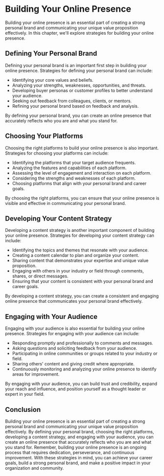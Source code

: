 Building Your Online Presence
===============================================================================

Building your online presence is an essential part of creating a strong personal brand and communicating your unique value proposition effectively. In this chapter, we'll explore strategies for building your online presence.

Defining Your Personal Brand
----------------------------

Defining your personal brand is an important first step in building your online presence. Strategies for defining your personal brand can include:

* Identifying your core values and beliefs.
* Analyzing your strengths, weaknesses, opportunities, and threats.
* Developing buyer personas or customer profiles to better understand your audience.
* Seeking out feedback from colleagues, clients, or mentors.
* Refining your personal brand based on feedback and analysis.

By defining your personal brand, you can create an online presence that accurately reflects who you are and what you stand for.

Choosing Your Platforms
-----------------------

Choosing the right platforms to build your online presence is also important. Strategies for choosing your platforms can include:

* Identifying the platforms that your target audience frequents.
* Analyzing the features and capabilities of each platform.
* Assessing the level of engagement and interaction on each platform.
* Considering the strengths and weaknesses of each platform.
* Choosing platforms that align with your personal brand and career goals.

By choosing the right platforms, you can ensure that your online presence is visible and effective in communicating your personal brand.

Developing Your Content Strategy
--------------------------------

Developing a content strategy is another important component of building your online presence. Strategies for developing your content strategy can include:

* Identifying the topics and themes that resonate with your audience.
* Creating a content calendar to plan and organize your content.
* Sharing content that demonstrates your expertise and unique value proposition.
* Engaging with others in your industry or field through comments, shares, or direct messages.
* Ensuring that your content is consistent with your personal brand and career goals.

By developing a content strategy, you can create a consistent and engaging online presence that communicates your personal brand effectively.

Engaging with Your Audience
---------------------------

Engaging with your audience is also essential for building your online presence. Strategies for engaging with your audience can include:

* Responding promptly and professionally to comments and messages.
* Asking questions and soliciting feedback from your audience.
* Participating in online communities or groups related to your industry or field.
* Sharing others' content and giving credit where appropriate.
* Continuously monitoring and analyzing your online presence to identify areas for improvement.

By engaging with your audience, you can build trust and credibility, expand your reach and influence, and position yourself as a thought leader or expert in your field.

Conclusion
----------

Building your online presence is an essential part of creating a strong personal brand and communicating your unique value proposition effectively. By defining your personal brand, choosing the right platforms, developing a content strategy, and engaging with your audience, you can create an online presence that accurately reflects who you are and what you stand for. Remember, building your online presence is an ongoing process that requires dedication, perseverance, and continuous improvement. With these strategies in mind, you can achieve your career goals, build a strong personal brand, and make a positive impact in your organization and community.
